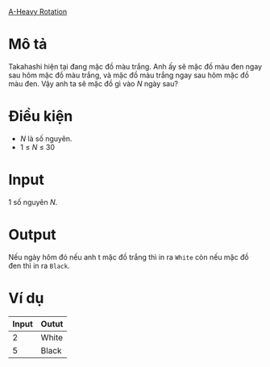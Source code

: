 [A-Heavy Rotation](https://atcoder.jp/contests/abc181/tasks/abc181_a)

# Mô tả
Takahashi hiện tại đang mặc đồ màu trắng.
Anh ấy sẽ mặc đồ màu đen ngay sau hôm mặc đồ màu trắng, và mặc đồ màu trắng ngay sau hôm mặc đồ màu đen.
Vậy anh ta sẽ mặc đồ gì vào *N* ngày sau?

# Điều kiện
* *N* là số nguyên.
* 1 ≤ *N* ≤ 30

# Input
1 số nguyên *N*.

# Output
Nếu ngày hôm đó nếu anh t mặc đồ trắng thì in ra `White` còn nếu mặc đồ đen thì in ra `Black`.

# Ví dụ
|Input|Outut|
|-|-|
|2|White|
|5|Black|
